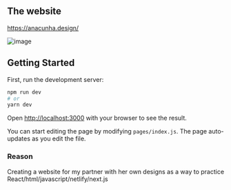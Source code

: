 ## The website
https://anacunha.design/

![image](https://github.com/Zentee/GuidaPortfolio-2.0/assets/85417874/08c79a6c-e7eb-472d-ae60-c6bda9870e11)



## Getting Started

First, run the development server:

```bash
npm run dev
# or
yarn dev
```

Open [http://localhost:3000](http://localhost:3000) with your browser to see the result.

You can start editing the page by modifying `pages/index.js`. The page auto-updates as you edit the file.

### Reason

Creating a website for my partner with her own designs as a way to practice React/html/javascript/netlify/next.js
